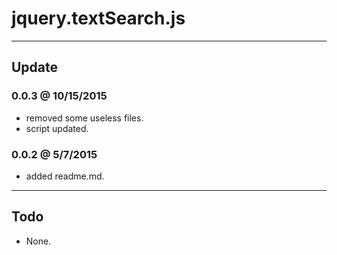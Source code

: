 # jquery.textSearch.js

---

## Update

### 0.0.3 @ 10/15/2015
- removed some useless files.
- script updated.

### 0.0.2 @ 5/7/2015
- added readme.md.

---

## Todo
- None.